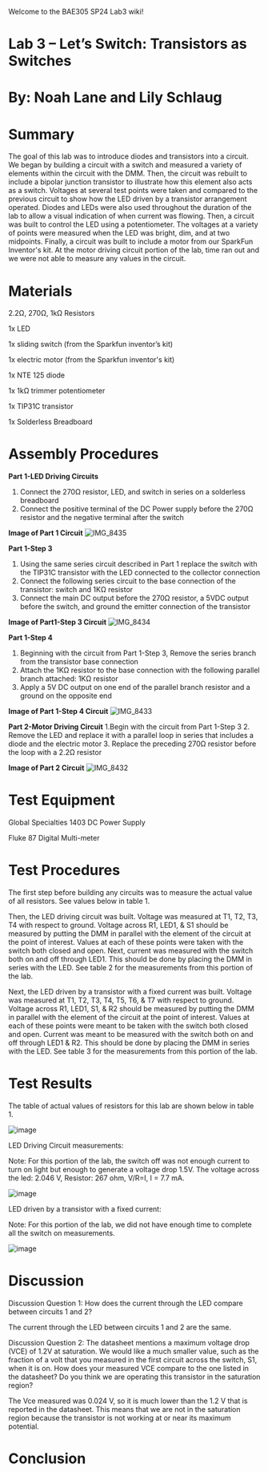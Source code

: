 Welcome to the BAE305 SP24 Lab3 wiki!

# Lab 3 – Let’s Switch: Transistors as Switches 

# By: Noah Lane and Lily Schlaug
# Summary
The goal of this lab was to introduce diodes and transistors into a circuit. We began by building a circuit with a switch and measured a variety of elements within the circuit with the DMM. Then, the circuit was rebuilt to include a bipolar junction transistor to illustrate how this element also acts as a switch. Voltages at several test points were taken and compared to the previous circuit to show how the LED driven by a transistor arrangement operated. Diodes and LEDs were also used throughout the duration of the lab to allow a visual indication of when current was flowing. Then, a circuit was built to control the LED using a potentiometer. The voltages at a variety of points were measured when the LED was bright, dim, and at two midpoints. Finally, a circuit was built to include a motor from our SparkFun Inventor's kit. At the motor driving circuit portion of the lab, time ran out and we were not able to measure any values in the circuit. 

# Materials
2.2Ω, 270Ω, 1kΩ Resistors

1x LED

1x sliding switch (from the Sparkfun inventor’s kit) 

1x electric motor (from the Sparkfun inventor's kit) 

1x NTE 125 diode 

1x 1kΩ trimmer potentiometer 

1x TIP31C transistor 

1x Solderless Breadboard
# Assembly Procedures
**Part 1-LED Driving Circuits**
1. Connect the 270Ω resistor, LED, and switch in series on a solderless breadboard
2. Connect the positive terminal of the DC Power supply before the 270Ω resistor and the negative terminal after the switch

**Image of Part 1 Circuit**
![IMG_8435](https://github.com/npla225/BAE305-SP24-Lab3/assets/156371043/256f2a44-f19f-4589-b9d7-6fcb897c9170)

**Part 1-Step 3**
1. Using the same series circuit described in Part 1 replace the switch with the TIP31C transistor with the LED connected to the collector connection 
2. Connect the following series circuit to the base connection of the transistor: switch and 1KΩ resistor
3. Connect the main DC output before the 270Ω resistor, a 5VDC output before the switch, and ground the emitter connection of the transistor

**Image of Part1-Step 3 Circuit**
![IMG_8434](https://github.com/npla225/BAE305-SP24-Lab3/assets/156371043/0ff0e919-dca2-49db-bd58-b988442a5b48)

**Part 1-Step 4**
1. Beginning with the circuit from Part 1-Step 3, Remove the series branch from the transistor base connection
2. Attach the 1KΩ resistor to the base connection with the following parallel branch attached: 1KΩ resistor
3. Apply a 5V DC output on one end of the parallel branch resistor and a ground on the opposite end

**Image of Part 1-Step 4 Circuit**
![IMG_8433](https://github.com/npla225/BAE305-SP24-Lab3/assets/156371043/73e9a485-0c0c-4d56-8847-8258504de169)

**Part 2-Motor Driving Circuit**
1.Begin with the circuit from Part 1-Step 3
2. Remove the LED and replace it with a parallel loop in series that includes a diode and the electric motor
3. Replace the preceding 270Ω resistor before the loop with a 2.2Ω resistor

**Image of Part 2 Circuit**
![IMG_8432](https://github.com/npla225/BAE305-SP24-Lab3/assets/156371043/b2bb34a6-ac43-4cae-9638-0c84f1267150)

# Test Equipment
Global Specialties 1403 DC Power Supply

Fluke 87 Digital Multi-meter

# Test Procedures
The first step before building any circuits was to measure the actual value of all resistors. See values below in table 1. 
 
Then, the LED driving circuit was built. Voltage was measured at T1, T2, T3, T4 with respect to ground. Voltage across R1, LED1, & S1 should be measured by putting the DMM in parallel with the element of the circuit at the point of interest. Values at each of these points were taken with the switch both closed and open. Next, current was measured with the switch both on and off through LED1. This should be done by placing the DMM in series with the LED. See table 2 for the measurements from this portion of the lab.
 
Next, the LED driven by a transistor with a fixed current was built. Voltage was measured at T1, T2, T3, T4, T5, T6, & T7 with respect to ground. Voltage across R1, LED1, S1, & R2 should be measured by putting the DMM in parallel with the element of the circuit at the point of interest. Values at each of these points were meant to be taken with the switch both closed and open. Current was meant to be measured with the switch both on and off through LED1 & R2. This should be done by placing the DMM in series with the LED. See table 3 for the measurements from this portion of the lab.



# Test Results
The table of actual values of resistors for this lab are shown below in table 1.

![image](https://github.com/npla225/BAE305-SP24-Lab3/assets/156371115/8a82792c-3236-4779-9c5d-35d66bbba159)

LED Driving Circuit measurements: 

Note: For this portion of the lab, the switch off was not enough current to turn on light but enough to generate a voltage drop 1.5V. The voltage across the led: 2.046 V, Resistor: 267 ohm, V/R=I, I = 7.7 mA. 

![image](https://github.com/npla225/BAE305-SP24-Lab3/assets/156371115/59667659-5a70-4772-85d3-d72df5dc6d30)

LED driven by a transistor with a fixed current: 

Note: For this portion of the lab, we did not have enough time to complete all the switch on measurements. 

![image](https://github.com/npla225/BAE305-SP24-Lab3/assets/156371115/aefbb6e6-93a8-42f1-868a-88258c633d7e)

# Discussion
Discussion Question 1: How does the current through the LED compare between circuits 1 and 2?

The current through the LED between circuits 1 and 2 are the same. 

Discussion Question 2: The datasheet mentions a maximum voltage drop (VCE) of 1.2V at saturation. We would like a much smaller value, such as the fraction of a volt that you measured in the first circuit across the switch, S1, when it is on. How does your measured VCE compare to the one listed in the datasheet? Do you think we are operating this transistor in the saturation region?

The Vce measured was 0.024 V, so it is much lower than the 1.2 V that is reported in the datasheet. This means that we are not in the saturation region because the transistor is not working at or near its maximum potential. 

# Conclusion
